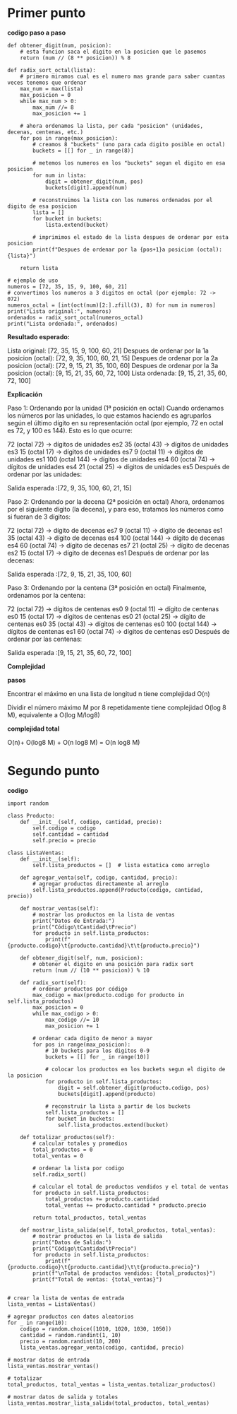 # Primer punto


**codigo paso a paso**


```
def obtener_digit(num, posicion):
    # esta funcion saca el digito en la posicion que le pasemos
    return (num // (8 ** posicion)) % 8

def radix_sort_octal(lista):
    # primero miramos cual es el numero mas grande para saber cuantas veces tenemos que ordenar
    max_num = max(lista)
    max_posicion = 0
    while max_num > 0:
        max_num //= 8
        max_posicion += 1

    # ahora ordenamos la lista, por cada "posicion" (unidades, decenas, centenas, etc.)
    for pos in range(max_posicion):
        # creamos 8 "buckets" (uno para cada digito posible en octal)
        buckets = [[] for _ in range(8)]

        # metemos los numeros en los "buckets" segun el digito en esa posicion
        for num in lista:
            digit = obtener_digit(num, pos)
            buckets[digit].append(num)

        # reconstruimos la lista con los numeros ordenados por el digito de esa posicion
        lista = []
        for bucket in buckets:
            lista.extend(bucket)

        # imprimimos el estado de la lista despues de ordenar por esta posicion
        print(f"Despues de ordenar por la {pos+1}a posicion (octal): {lista}")

    return lista

# ejemplo de uso
numeros = [72, 35, 15, 9, 100, 60, 21]
# convertimos los numeros a 3 digitos en octal (por ejemplo: 72 -> 072)
numeros_octal = [int(oct(num)[2:].zfill(3), 8) for num in numeros]
print("Lista original:", numeros)
ordenados = radix_sort_octal(numeros_octal)
print("Lista ordenada:", ordenados)
```

**Resultado esperado:**

Lista original: [72, 35, 15, 9, 100, 60, 21]
Despues de ordenar por la 1a posicion (octal): [72, 9, 35, 100, 60, 21, 15]
Despues de ordenar por la 2a posicion (octal): [72, 9, 15, 21, 35, 100, 60]
Despues de ordenar por la 3a posicion (octal): [9, 15, 21, 35, 60, 72, 100]
Lista ordenada: [9, 15, 21, 35, 60, 72, 100]

 **Explicación**

Paso 1: Ordenando por la unidad (1ª posición en octal)
Cuando ordenamos los números por las unidades, lo que estamos haciendo es agruparlos según el último dígito en su representación octal (por ejemplo, 72 en octal es 72, y 100 es 144). Esto es lo que ocurre:

72 (octal 72) → dígitos de unidades es2
35 (octal 43) → dígitos de unidades es3
15 (octal 17) → dígitos de unidades es7
9 (octal 11) → dígitos de unidades es1
100 (octal 144) → dígitos de unidades es4
60 (octal 74) → dígitos de unidades es4
21 (octal 25) → dígitos de unidades es5
Después de ordenar por las unidades:

Salida esperada :[72, 9, 35, 100, 60, 21, 15]

Paso 2: Ordenando por la decena (2ª posición en octal)
Ahora, ordenamos por el siguiente dígito (la decena), y para eso, tratamos los números como si fueran de 3 dígitos:

72 (octal 72) → dígito de decenas es7
9 (octal 11) → dígito de decenas es1
35 (octal 43) → dígito de decenas es4
100 (octal 144) → dígito de decenas es4
60 (octal 74) → dígito de decenas es7
21 (octal 25) → dígito de decenas es2
15 (octal 17) → dígito de decenas es1
Después de ordenar por las decenas:

Salida esperada :[72, 9, 15, 21, 35, 100, 60]

Paso 3: Ordenando por la centena (3ª posición en octal)
Finalmente, ordenamos por la centena:

72 (octal 72) → dígitos de centenas es0
9 (octal 11) → dígito de centenas es0
15 (octal 17) → dígitos de centenas es0
21 (octal 25) → dígito de centenas es0
35 (octal 43) → dígitos de centenas es0
100 (octal 144) → dígitos de centenas es1
60 (octal 74) → dígitos de centenas es0
Después de ordenar por las centenas:

Salida esperada :[9, 15, 21, 35, 60, 72, 100]

**Complejidad**

**pasos**

Encontrar el máximo en una lista de longitud n tiene complejidad O(n)

Dividir el número máximo M por 8 repetidamente tiene complejidad O(log 
8 M), equivalente a O(log M/log8) 

**complejidad total**

O(n)+ O(log8 M) + O(n log8 M) = O(n log8 M) 

# Segundo punto

**codigo**

```
import random

class Producto:
    def __init__(self, codigo, cantidad, precio):
        self.codigo = codigo
        self.cantidad = cantidad
        self.precio = precio

class ListaVentas:
    def __init__(self):
        self.lista_productos = []  # lista estatica como arreglo

    def agregar_venta(self, codigo, cantidad, precio):
        # agregar productos directamente al arreglo
        self.lista_productos.append(Producto(codigo, cantidad, precio))

    def mostrar_ventas(self):
        # mostrar los productos en la lista de ventas
        print("Datos de Entrada:")
        print("Código\tCantidad\tPrecio")
        for producto in self.lista_productos:
            print(f"{producto.codigo}\t{producto.cantidad}\t\t{producto.precio}")

    def obtener_digit(self, num, posicion):
        # obtener el digito en una posición para radix sort
        return (num // (10 ** posicion)) % 10

    def radix_sort(self):
        # ordenar productos por código
        max_codigo = max(producto.codigo for producto in self.lista_productos)
        max_posicion = 0
        while max_codigo > 0:
            max_codigo //= 10
            max_posicion += 1

        # ordenar cada digito de menor a mayor
        for pos in range(max_posicion):
            # 10 buckets para los digitos 0-9
            buckets = [[] for _ in range(10)]

            # colocar los productos en los buckets segun el digito de la posicion
            for producto in self.lista_productos:
                digit = self.obtener_digit(producto.codigo, pos)
                buckets[digit].append(producto)

            # reconstruir la lista a partir de los buckets
            self.lista_productos = []
            for bucket in buckets:
                self.lista_productos.extend(bucket)

    def totalizar_productos(self):
        # calcular totales y promedios
        total_productos = 0
        total_ventas = 0

        # ordenar la lista por codigo 
        self.radix_sort()

        # calcular el total de productos vendidos y el total de ventas
        for producto in self.lista_productos:
            total_productos += producto.cantidad
            total_ventas += producto.cantidad * producto.precio

        return total_productos, total_ventas

    def mostrar_lista_salida(self, total_productos, total_ventas):
        # mostrar productos en la lista de salida
        print("Datos de Salida:")
        print("Código\tCantidad\tPrecio")
        for producto in self.lista_productos:
            print(f"{producto.codigo}\t{producto.cantidad}\t\t{producto.precio}")
        print(f"\nTotal de productos vendidos: {total_productos}")
        print(f"Total de ventas: {total_ventas}")


# crear la lista de ventas de entrada
lista_ventas = ListaVentas()

# agregar productos con datos aleatorios
for _ in range(10):  
    codigo = random.choice([1010, 1020, 1030, 1050])  
    cantidad = random.randint(1, 10)
    precio = random.randint(10, 200)
    lista_ventas.agregar_venta(codigo, cantidad, precio)

# mostrar datos de entrada
lista_ventas.mostrar_ventas()

# totalizar
total_productos, total_ventas = lista_ventas.totalizar_productos()

# mostrar datos de salida y totales
lista_ventas.mostrar_lista_salida(total_productos, total_ventas)

```
